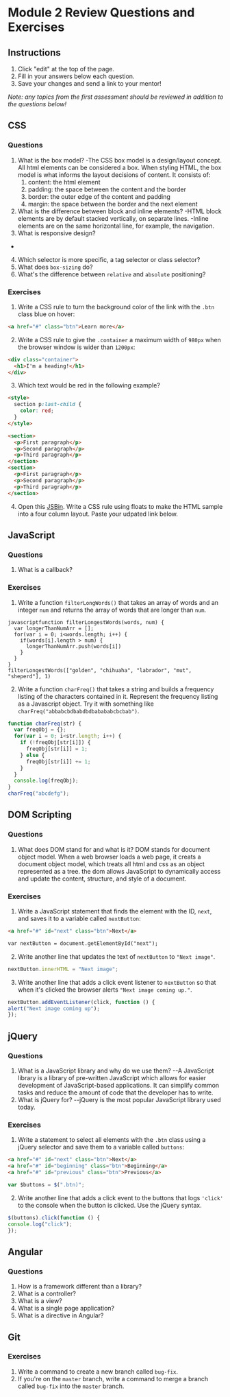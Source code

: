 # Module 2 Review Questions and Exercises

## Instructions

1. Click "edit" at the top of the page.
2. Fill in your answers below each question.
3. Save your changes and send a link to your mentor!

*Note: any topics from the first assessment should be reviewed in addition to the questions below!*

## CSS

### Questions

1. What is the box model?
  -The CSS box model is a design/layout concept. All html elements can be considered a box. When styling HTML, the box model is what informs the layout decisions of content. It consists of:
    1. content: the html element
    2. padding: the space between the content and the border
    3. border: the outer edge of the content and padding
    4. margin: the space between the border and the next element
2. What is the difference between block and inline elements?
  -HTML block elements are by default stacked vertically, on separate lines. 
  -Inline elements are on the same horizontal line, for example, the navigation.
3. What is responsive design?
  -
4. Which selector is more specific, a tag selector or class selector?
5. What does `box-sizing` do?
6. What's the difference between `relative` and `absolute` positioning?

### Exercises

1. Write a CSS rule to turn the background color of the link with the `.btn` class blue on hover:

  ```html
  <a href="#" class="btn">Learn more</a>
  ```

2. Write a CSS rule to give the `.container` a maximum width of `980px` when the browser window is wider than `1200px`:

  ```html
  <div class="container">
    <h1>I'm a heading!</h1>
  </div>
  ```

3. Which text would be red in the following example?

  ```html
  <style>
    section p:last-child {
      color: red;
    }
  </style>

  <section>
    <p>First paragraph</p>
    <p>Second paragraph</p>
    <p>Third paragraph</p>
  </section>
  <section>
    <p>First paragraph</p>
    <p>Second paragraph</p>
    <p>Third paragraph</p>
  </section>
  ```

4. Open this [JSBin](http://jsbin.com/qigiwuhepe/1/edit?html,css,output). Write a CSS rule using floats to make the HTML sample into a four column layout. Paste your udpated link below.

## JavaScript

### Questions

1. What is a callback?

### Exercises

1. Write a function `filterLongWords()` that takes an array of words and an integer `num` and returns the array of words that are longer than `num`.

```
javascriptfunction filterLongestWords(words, num) {
  var longerThanNumArr = [];
  for(var i = 0; i<words.length; i++) {
    if(words[i].length > num) {
      longerThanNumArr.push(words[i])
    }  
  }
}
filterLongestWords(["golden", "chihuaha", "labrador", "mut", "sheperd"], 1)
```
    
2. Write a function `charFreq()` that takes a string and builds a frequency listing of the characters contained in it. Represent the frequency listing as a Javascript object. Try it with something like `charFreq("abbabcbdbabdbdbabababcbcbab")`.

```javascript
function charFreq(str) {
  var freqObj = {};
  for(var i = 0; i<str.length; i++) {
    if (!freqObj[str[i]]) {
      freqObj[str[i]] = 1;
    } else {
      freqObj[str[i]] += 1;
    }
  }
  console.log(freqObj);
}
charFreq("abcdefg");
```

## DOM Scripting

### Questions

1. What does DOM stand for and what is it?
  DOM stands for document object model. When a web browser loads a web page, it creats a document object model, which treats all html and css as an object represented as a tree. the dom allows JavaScript to dynamically access and update the content, structure, and style of a document.

### Exercises

1. Write a JavaScript statement that finds the element with the ID, `next`, and saves it to a variable called `nextButton`:

```html
<a href="#" id="next" class="btn">Next</a>

var nextButton = document.getElementById("next");
```

2. Write another line that updates the text of `nextButton` to `"Next image"`.

```javascript
nextButton.innerHTML = "Next image";
```

3. Write another line that adds a click event listener to `nextButton` so that when it's clicked the browser alerts `"Next image coming up."`.

```javascript
nextButton.addEventListener(click, function () { 
alert("Next image coming up"); 
});
```

## jQuery

### Questions

1. What is a JavaScript library and why do we use them?
  --A JavaScript library is a library of pre-written JavaScript which allows for easier development of JavaScript-based     applications. It can simplify common tasks and reduce the amount of code that the developer has to write.
2. What is jQuery for?
  --jQuery is the most popular JavaScript library used today.
### Exercises

1. Write a statement to select all elements with the `.btn` class using a jQuery selector and save them to a variable called `buttons`:

  ```html
  <a href="#" id="next" class="btn">Next</a>
  <a href="#" id="beginning" class="btn">Beginning</a>
  <a href="#" id="previous" class="btn">Previous</a>
  ```
  ```javascript
  var $buttons = $(".btn)";
  ```
  
2. Write another line that adds a click event to the buttons that logs `'click'` to the console when the button is clicked. Use the jQuery syntax.

  ```javascript
  $(buttons).click(function () {
  console.log("click"); 
  });
  ```
  
## Angular

### Questions

1. How is a framework different than a library?
2. What is a controller?
3. What is a view?
4. What is a single page application?
5. What is a directive in Angular?

## Git

### Exercises

1. Write a command to create a new branch called `bug-fix`.
2. If you're on the `master` branch, write a command to merge a branch called `bug-fix` into the `master` branch.
